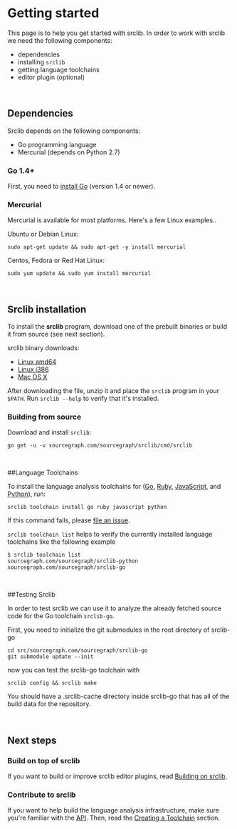 # Getting started

This page is to help you get started with srclib. In order to work with srclib we need the following components:
* dependencies
* installing `srclib`
* getting language toolchains
* editor plugin (optional)

<br>


## Dependencies

Srclib depends on the following components:

* Go programming language
* Mercurial (depends on Python 2.7)


### Go 1.4+

First, you need to [install Go](http://golang.org/doc/install) (version 1.4 or newer).


### Mercurial
Mercurial is available for most platforms. Here's a few Linux examples..

Ubuntu or Debian Linux:
```
sudo apt-get update && sudo apt-get -y install mercurial
```

Centos, Fedora or Red Hat Linux:
```
sudo yum update && sudo yum install mercurial
```

<br>

## Srclib installation

To install the **srclib** program, download one of the prebuilt binaries or build
it from source (see next section).

srclib binary downloads:

* [Linux amd64](https://api.equinox.io/1/Applications/ap_BQxVz1iWMxmjQnbVGd85V58qz6/Updates/Asset/srclib.zip?os=linux&arch=amd64&channel=stable)
* [Linux i386](https://api.equinox.io/1/Applications/ap_BQxVz1iWMxmjQnbVGd85V58qz6/Updates/Asset/srclib.zip?os=linux&arch=386&channel=stable)
* [Mac OS X](https://api.equinox.io/1/Applications/ap_BQxVz1iWMxmjQnbVGd85V58qz6/Updates/Asset/srclib.zip?os=darwin&arch=amd64&channel=stable)

After downloading the file, unzip it and place the `srclib` program in your
`$PATH`. Run `srclib --help` to verify that it's installed.


### Building from source

Download and install `srclib`:

```
go get -u -v sourcegraph.com/sourcegraph/srclib/cmd/srclib
```

<br>

##Language Toolchains

To install the language analysis toolchains for
([Go](toolchains/go.md), [Ruby](toolchains/ruby.md),
[JavaScript](toolchains/javascript.md), and [Python](toolchains/python.md)), run:

```
srclib toolchain install go ruby javascript python
```

If this command fails, please
[file an issue](https://github.com/sourcegraph/srclib/issues).

`srclib toolchain list` helps to verify the currently installed language toolchains like the following example

```
$ srclib toolchain list
sourcegraph.com/sourcegraph/srclib-python
sourcegraph.com/sourcegraph/srclib-go
```

<br>

##Testing Srclib

In order to test srclib we can use  it to analyze  the already fetched source code for the Go toolchain `srclib-go`.

First, you need to initialize the git submodules in the root directory of srclib-go
```
cd src/sourcegraph.com/sourcegraph/srclib-go
git submodule update --init
```

now you can test the srclib-go toolchain with
```
srclib config && srclib make
```

You should have a .srclib-cache directory inside srclib-go that has all of the build data for the repository.

<br>

## Next steps

### Build on top of srclib

If you want to build or improve srclib editor plugins, read
[Building on srclib](api/overview.md).


### Contribute to srclib

If you want to help build the language analysis infrastructure, make
sure you're familiar with the [API](api/overview.md). Then, read the
[Creating a Toolchain](toolchains/overview.md) section.

<br>
